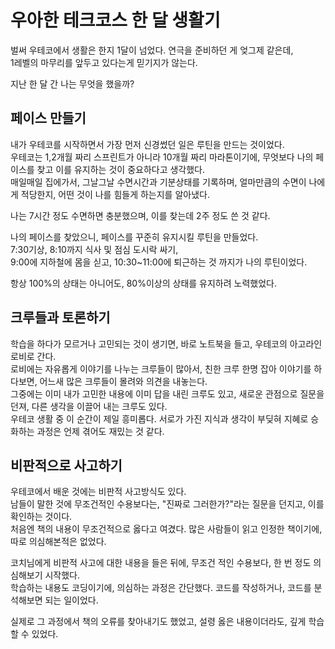 # 우아한 테크코스 한 달 생활기

벌써 우테코에서 생활은 한지 1달이 넘었다. 연극을 준비하던 게 엊그제 같은데,<br>
1레벨의 마무리를 앞두고 있다는게 믿기지가 않는다.

지난 한 달 간 나는 무엇을 했을까?

## 페이스 만들기

내가 우테코를 시작하면서 가장 먼저 신경썼던 일은 루틴을 만드는 것이었다. <br>
우테코는 1,2개월 짜리 스프린트가 아니라 10개월 짜리 마라톤이기에, 무엇보다 나의 페이스를 찾고 이를 유지하는 것이 중요하다고 생각했다.<br>
매일매일 집에가서, 그날그날 수면시간과 기분상태를 기록하며, 얼마만큼의 수면이 나에게 적당한지, 어떤 것이 나를 힘들게 하는지를 알아냈다.<br>

나는 7시간 정도 수면하면 충분했으며, 이를 찾는데 2주 정도 쓴 것 같다.

나의 페이스를 찾았으니, 페이스를 꾸준히 유지시킬 루틴을 만들었다.<br>
7:30기상, 8:10까지 식사 및 점심 도시락 싸기, <br>
9:00에 지하철에 몸을 싣고, 10:30~11:00에 퇴근하는 것 까지가 나의 루틴이었다. <br>

항상 100%의 상태는 아니어도, 80%이상의 상태를 유지하려 노력했었다.

## 크루들과 토론하기

학습을 하다가 모르거나 고민되는 것이 생기면, 바로 노트북을 들고, 우테코의 아고라인 로비로 간다.<br>
로비에는 자유롭게 이야기를 나누는 크루들이 많아서, 친한 크루 한명 잡아 이야기를 하다보면, 어느새 많은 크루들이 몰려와 의견을 내놓는다.<br>
그중에는 이미 내가 고민한 내용에 이미 답을 내린 크루도 있고, 새로운 관점으로 질문을 던져, 다른 생각을 이끌어 내는 크루도 있다.<br>
우테코 생활 중 이 순간이 제일 흥미롭다. 서로가 가진 지식과 생각이 부딪혀 지혜로 승화하는 과정은 언제 겪어도 재밌는 것 같다.

## 비판적으로 사고하기

우테코에서 배운 것에는 비판적 사고방식도 있다.<br>
남들이 말한 것에 무조건적인 수용보다는, "진짜로 그러한가?"라는 질문을 던지고, 이를 확인하는 것이다.<br>
처음엔 책의 내용이 무조건적으로 옳다고 여겼다. 많은 사람들이 읽고 인정한 책이기에, 따로 의심해본적은 없었다.<br>

코치님에게 비판적 사고에 대한 내용을 들은 뒤에, 무조건 적인 수용보다, 한 번 정도 의심해보기 시작했다.<br>
학습하는 내용도 코딩이기에, 의심하는 과정은 간단했다. 코드를 작성하거나, 코드를 분석해보면 되는 일이었다.<br>

실제로 그 과정에서 책의 오류를 찾아내기도 했었고, 설령 옳은 내용이더라도, 깊게 학습할 수 있었다.
